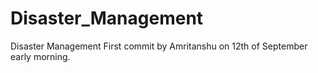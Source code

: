 # Disaster_Management
Disaster Management
First commit by Amritanshu on 12th of September early morning.
